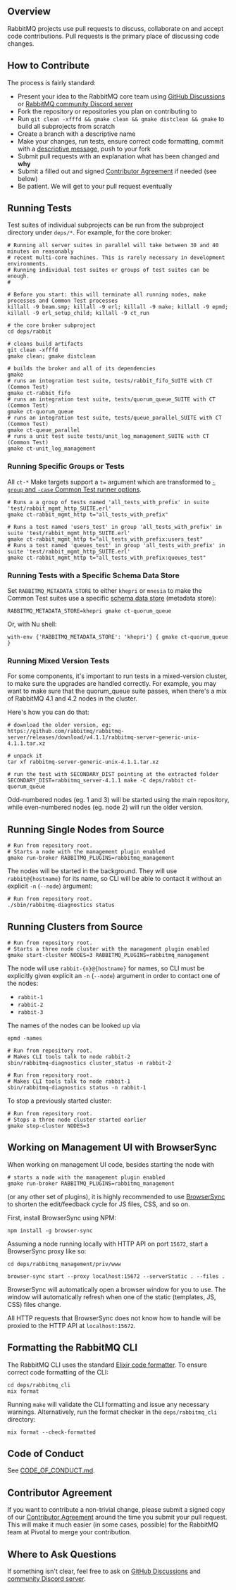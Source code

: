 ## Overview

RabbitMQ projects use pull requests to discuss, collaborate on and accept code contributions.
Pull requests is the primary place of discussing code changes.

## How to Contribute

The process is fairly standard:

 * Present your idea to the RabbitMQ core team using [GitHub Discussions](https://github.com/rabbitmq/rabbitmq-server/discussions) or [RabbitMQ community Discord server](https://rabbitmq.com/discord)
 * Fork the repository or repositories you plan on contributing to
 * Run `git clean -xfffd && gmake clean && gmake distclean && gmake` to build all subprojects from scratch
 * Create a branch with a descriptive name
 * Make your changes, run tests, ensure correct code formatting, commit with a [descriptive message](https://tbaggery.com/2008/04/19/a-note-about-git-commit-messages.html), push to your fork
 * Submit pull requests with an explanation what has been changed and **why**
 * Submit a filled out and signed [Contributor Agreement](https://cla.pivotal.io/) if needed (see below)
 * Be patient. We will get to your pull request eventually


## Running Tests

Test suites of individual subprojects can be run from the subproject directory under
`deps/*`. For example, for the core broker:

``` shell
# Running all server suites in parallel will take between 30 and 40 minutes on reasonably
# recent multi-core machines. This is rarely necessary in development environments.
# Running individual test suites or groups of test suites can be enough.
#

# Before you start: this will terminate all running nodes, make processes and Common Test processes
killall -9 beam.smp; killall -9 erl; killall -9 make; killall -9 epmd; killall -9 erl_setup_child; killall -9 ct_run

# the core broker subproject
cd deps/rabbit

# cleans build artifacts
git clean -xfffd
gmake clean; gmake distclean

# builds the broker and all of its dependencies
gmake
# runs an integration test suite, tests/rabbit_fifo_SUITE with CT (Common Test)
gmake ct-rabbit_fifo
# runs an integration test suite, tests/quorum_queue_SUITE with CT (Common Test)
gmake ct-quorum_queue
# runs an integration test suite, tests/queue_parallel_SUITE with CT (Common Test)
gmake ct-queue_parallel
# runs a unit test suite tests/unit_log_management_SUITE with CT (Common Test)
gmake ct-unit_log_management
```

### Running Specific Groups or Tests

All `ct-*` Make targets support a `t=` argument which are transformed to [`-group` and `-case` Common Test runner options](https://www.erlang.org/doc/apps/common_test/run_test_chapter.html).

``` shell
# Runs a a group of tests named 'all_tests_with_prefix' in suite 'test/rabbit_mgmt_http_SUITE.erl'
gmake ct-rabbit_mgmt_http t="all_tests_with_prefix"

# Runs a test named 'users_test' in group 'all_tests_with_prefix' in suite 'test/rabbit_mgmt_http_SUITE.erl'
gmake ct-rabbit_mgmt_http t="all_tests_with_prefix:users_test"
# Runs a test named 'queues_test' in group 'all_tests_with_prefix' in suite 'test/rabbit_mgmt_http_SUITE.erl'
gmake ct-rabbit_mgmt_http t="all_tests_with_prefix:queues_test"
```

### Running Tests with a Specific Schema Data Store

Set `RABBITMQ_METADATA_STORE` to either `khepri` or `mnesia` to make the Common Test suites
use a specific [schema data store]() (metadata store):

``` shell
RABBITMQ_METADATA_STORE=khepri gmake ct-quorum_queue
```

Or, with Nu shell:

```nu
with-env {'RABBITMQ_METADATA_STORE': 'khepri'} { gmake ct-quorum_queue }
```

### Running Mixed Version Tests

For some components, it's important to run tests in a mixed-version cluster, to make sure the upgrades
are handled correctly. For example, you may want to make sure that the quorum_queue suite passes, when
there's a mix of RabbitMQ 4.1 and 4.2 nodes in the cluster.

Here's how you can do that:

```shell
# download the older version, eg:
https://github.com/rabbitmq/rabbitmq-server/releases/download/v4.1.1/rabbitmq-server-generic-unix-4.1.1.tar.xz

# unpack it
tar xf rabbitmq-server-generic-unix-4.1.1.tar.xz

# run the test with SECONDARY_DIST pointing at the extracted folder
SECONDARY_DIST=rabbitmq_server-4.1.1 make -C deps/rabbit ct-quorum_queue
```

Odd-numbered nodes (eg. 1 and 3) will be started using the main repository, while even-numbered nodes (eg. node 2)
will run the older version.

## Running Single Nodes from Source

``` shell
# Run from repository root.
# Starts a node with the management plugin enabled
gmake run-broker RABBITMQ_PLUGINS=rabbitmq_management
```

The nodes will be started in the background. They will use `rabbit@{hostname}` for its name, so CLI will be able to contact
it without an explicit `-n` (`--node`) argument:

```shell
# Run from repository root.
./sbin/rabbitmq-diagnostics status
```

## Running Clusters from Source

``` shell
# Run from repository root.
# Starts a three node cluster with the management plugin enabled
gmake start-cluster NODES=3 RABBITMQ_PLUGINS=rabbitmq_management
```

The node will use `rabbit-{n}@{hostname}` for names, so CLI must
be explicitly given explicit an `-n` (`--node`) argument in order to
contact one of the nodes:

 * `rabbit-1`
 * `rabbit-2`
 * `rabbit-3`

The names of the nodes can be looked up via

``` shell
epmd -names
```

``` shell
# Run from repository root.
# Makes CLI tools talk to node rabbit-2
sbin/rabbitmq-diagnostics cluster_status -n rabbit-2

# Run from repository root.
# Makes CLI tools talk to node rabbit-1
sbin/rabbitmq-diagnostics status -n rabbit-1
```

To stop a previously started cluster:

``` shell
# Run from repository root.
# Stops a three node cluster started earlier
gmake stop-cluster NODES=3
```


## Working on Management UI with BrowserSync

When working on management UI code, besides starting the node with

``` shell
# starts a node with the management plugin enabled
gmake run-broker RABBITMQ_PLUGINS=rabbitmq_management
```

(or any other set of plugins), it is highly recommended to use [BrowserSync](https://browsersync.io/#install)
to shorten the edit/feedback cycle for JS files, CSS, and so on.

First, install BrowserSync using NPM:

``` shell
npm install -g browser-sync
```

Assuming a node running locally with HTTP API on port `15672`, start
a BrowserSync proxy like so:

``` shell
cd deps/rabbitmq_management/priv/www

browser-sync start --proxy localhost:15672 --serverStatic . --files .
```

BrowserSync will automatically open a browser window for you to use. The window
will automatically refresh when one of the static (templates, JS, CSS) files change.

All HTTP requests that BrowserSync does not know how to handle will be proxied to
the HTTP API at `localhost:15672`.


## Formatting the RabbitMQ CLI

The RabbitMQ CLI uses the standard [Elixir code formatter](https://hexdocs.pm/mix/main/Mix.Tasks.Format.html). To ensure correct code formatting of the CLI:

```
cd deps/rabbitmq_cli
mix format
```

Running `make` will validate the CLI formatting and issue any necessary warnings. Alternatively, run the format checker in the `deps/rabbitmq_cli` directory:

```
mix format --check-formatted
```

## Code of Conduct

See [CODE_OF_CONDUCT.md](./CODE_OF_CONDUCT.md).

## Contributor Agreement

If you want to contribute a non-trivial change, please submit a signed copy of our
[Contributor Agreement](https://cla.pivotal.io/) around the time
you submit your pull request. This will make it much easier (in some cases, possible)
for the RabbitMQ team at Pivotal to merge your contribution.

## Where to Ask Questions

If something isn't clear, feel free to ask on [GitHub Discussions](https://github.com/rabbitmq/rabbitmq-server/discussions)
and [community Discord server](https://rabbitmq.com/discord).
